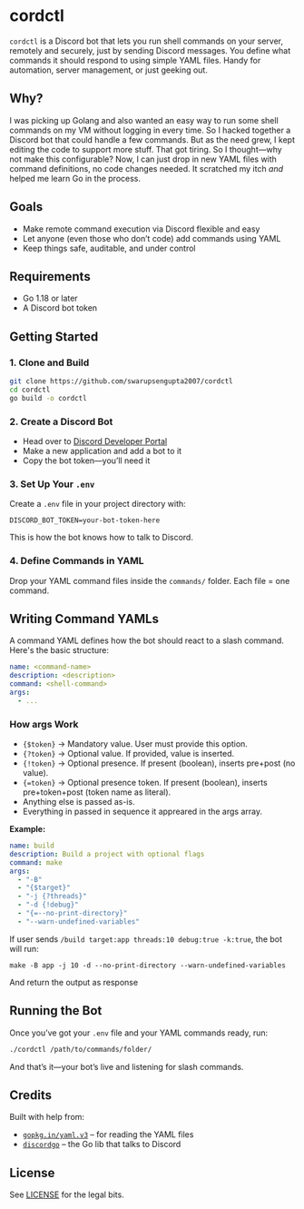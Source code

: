 # cordctl

`cordctl` is a Discord bot that lets you run shell commands on your server, remotely and securely, just by sending Discord messages. You define what commands it should respond to using simple YAML files. Handy for automation, server management, or just geeking out.

## Why?

I was picking up Golang and also wanted an easy way to run some shell commands on my VM without logging in every time. So I hacked together a Discord bot that could handle a few commands. But as the need grew, I kept editing the code to support more stuff. That got tiring. So I thought—why not make this configurable? Now, I can just drop in new YAML files with command definitions, no code changes needed. It scratched my itch *and* helped me learn Go in the process.

## Goals

- Make remote command execution via Discord flexible and easy
- Let anyone (even those who don’t code) add commands using YAML
- Keep things safe, auditable, and under control

## Requirements

- Go 1.18 or later
- A Discord bot token

## Getting Started

### 1. Clone and Build

```bash
git clone https://github.com/swarupsengupta2007/cordctl
cd cordctl
go build -o cordctl
```

### 2. Create a Discord Bot

- Head over to [Discord Developer Portal](https://discord.com/developers/applications)
- Make a new application and add a bot to it
- Copy the bot token—you’ll need it

### 3. Set Up Your `.env`

Create a `.env` file in your project directory with:

```
DISCORD_BOT_TOKEN=your-bot-token-here
```

This is how the bot knows how to talk to Discord.

### 4. Define Commands in YAML

Drop your YAML command files inside the `commands/` folder. Each file = one command.

## Writing Command YAMLs

A command YAML defines how the bot should react to a slash command. Here's the basic structure:

```yaml
name: <command-name>
description: <description>
command: <shell-command>
args:
  - ...
```

### How args Work

- `{$token}` → Mandatory value. User must provide this option.
- `{?token}` → Optional value. If provided, value is inserted.
- `{!token}` → Optional presence. If present (boolean), inserts pre+post (no value).
- `{=token}` → Optional presence token. If present (boolean), inserts pre+token+post (token name as literal).
- Anything else is passed as-is.
- Everything in passed in sequence it appreared in the args array.

**Example:**

```yaml
name: build
description: Build a project with optional flags
command: make
args:
  - "-B"
  - "{$target}"
  - "-j {?threads}"
  - "-d {!debug}"
  - "{=--no-print-directory}"
  - "--warn-undefined-variables"
```

If user sends `/build target:app threads:10 debug:true -k:true`, the bot will run:

```
make -B app -j 10 -d --no-print-directory --warn-undefined-variables
```
And return the output as response

## Running the Bot

Once you’ve got your `.env` file and your YAML commands ready, run:

```bash
./cordctl /path/to/commands/folder/
```

And that’s it—your bot’s live and listening for slash commands.

## Credits

Built with help from:

- [`gopkg.in/yaml.v3`](https://pkg.go.dev/gopkg.in/yaml.v3) – for reading the YAML files
- [`discordgo`](https://github.com/bwmarrin/discordgo) – the Go lib that talks to Discord

## License

See [LICENSE](LICENSE) for the legal bits.
